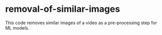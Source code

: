 # removal-of-similar-images
This code removes similar images of a video as a pre-processing step for ML models.
